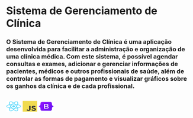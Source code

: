 # Sistema de Gerenciamento de Clínica

### O Sistema de Gerenciamento de Clínica é uma aplicação desenvolvida para facilitar a administração e organização de uma clínica médica. Com este sistema, é possível agendar consultas e exames, adicionar e gerenciar informações de pacientes, médicos e outros profissionais de saúde, além de controlar as formas de pagamento e visualizar gráficos sobre os ganhos da clínica e de cada profissional.

## 

<div>
  <img align="center" alt="React" height="30" width="40" src="https://github.com/devicons/devicon/blob/master/icons/react/react-original.svg">
  <img align="center" alt="JS" height="30" width="40" src="https://github.com/devicons/devicon/blob/master/icons/javascript/javascript-original.svg">
  <img align="center" alt="Next" height="30" width="40" src="https://github.com/devicons/devicon/blob/master/icons/bootstrap/bootstrap-original.svg">
 </div> 

 
## 


